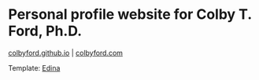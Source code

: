 # Personal profile website for Colby T. Ford, Ph.D.

[colbyford.github.io](colbyford.github.io)  |  [colbyford.com](colbyford.com)


Template: [Edina](https://themeforest.net/item/edina-personal-portfolio-template/22647502)
